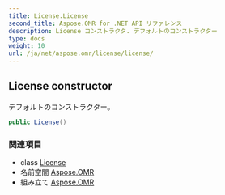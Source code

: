```yaml
---
title: License.License
second_title: Aspose.OMR for .NET API リファレンス
description: License コンストラクタ. デフォルトのコンストラクター
type: docs
weight: 10
url: /ja/net/aspose.omr/license/license/
---
```

## License constructor

デフォルトのコンストラクター。

```csharp
public License()
```

### 関連項目

* class [License](../)
* 名前空間 [Aspose.OMR](../../license/)
* 組み立て [Aspose.OMR](../../../)


